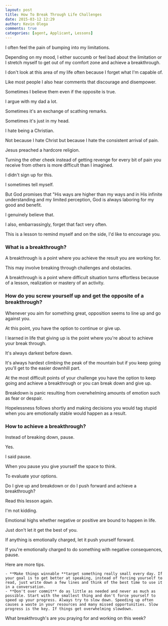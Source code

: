 ```yaml
---
layout: post
title: How To Break Through Life Challenges
date: 2015-03-12 12:29
author: Kevin Olega
comments: true
categories: [agent, Applicant, Lessons]
---
```

I often feel the pain of bumping into my limitations. 

Depending on my mood, I either succumb or feel bad about the limitation or I stretch myself to get out of my comfort zone and achieve a breakthrough. 

I don't look at this area of my life often because I forget what I'm capable of. 

Like most people I also hear comments that discourage and disempower. 

Sometimes I believe them even if the opposite is true.

I argue with my dad a lot. 

Sometimes it's an exchange of scathing remarks. 

Sometimes it's just in my head. 

I hate being a Christian. 

Not because I hate Christ but because I hate the consistent arrival of pain. 

Jesus preached a hardcore religion. 

Turning the other cheek instead of getting revenge for every bit of pain you receive from others is more difficult than I imagined. 

I didn't sign up for this. 

I sometimes tell myself. 

But God promises that "His ways are higher than my ways and in His infinite understanding and my limited perception, God is always laboring for my good and benefit. 

I genuinely believe that. 

I also, embarrassingly, forget that fact very often.

This is a lesson to remind myself and on the side, I'd like to encourage you.

### What is a breakthrough?

A breakthrough is a point where you achieve the result you are working for.

This may involve breaking through challenges and obstacles.

A breakthrough is a point where difficult situation turns effortless because of a lesson, realization or mastery of an activity.

### How do you screw yourself up and get the opposite of a breakthrough?

Whenever you aim for something great, opposition seems to line up and go against you. 

At this point, you have the option to continue or give up.

I learned in life that giving up is the point where you're about to achieve your break through. 

It's always darkest before dawn. 

It's always hardest climbing the peak of the mountain but if you keep going you'll get to the easier downhill part.

At the most difficult points of your challenge you have the option to keep going and achieve a breakthrough or you can break down and give up. 

Breakdown is panic resulting from overwhelming amounts of emotion such as fear or despair. 

Hopelessness follows shortly and making decisions you would tag stupid when you are emotionally stable would happen as a result.

### How to achieve a breakthrough?

Instead of breaking down, pause. 

Yes. 

I said pause.

When you pause you give yourself the space to think. 

To evaluate your options. 

Do I give up and breakdown or do I push forward and achieve a breakthrough?

Read this lesson again. 

I'm not kidding. 

Emotional highs whether negative or positive are bound to happen in life. 

Just don't let it get the best of you.

If anything is emotionally charged, let it push yourself forward. 

If you're emotionally charged to do something with negative consequences, pause.

Here are more tips.


    - **Make things winnable **target something really small every day. If your goal is to get better at speaking, instead of forcing yourself to read, just write down a few lines and think of the best time to use it in a conversation.
    - **Don't over commit** do as little as needed and never as much as possible. Start with the smallest thing and don't force yourself to speed up your progress. Always try to slow down. Speeding up often causes a waste in your resources and many missed opportunities. Slow progress is the key. If things get overwhelming slowdown.


What breakthrough's are you praying for and working on this week?

